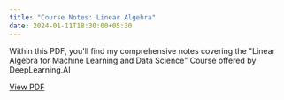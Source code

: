 ```yaml
---
title: "Course Notes: Linear Algebra"
date: 2024-01-11T18:30:00+05:30
---
```


Within this PDF, you'll find my comprehensive notes covering the "Linear Algebra for Machine Learning and Data Science" Course offered by DeepLearning.AI

[View PDF](https://github.com/rugvedmhatre/rugvedmhatre.github.io/blob/main/assets/pdfs/linear_algebra_course_notes.pdf)

<!-- Removing the embedded pdf as it was causing issue with safari browser... -->
<!-- <embed src="../assets/pdfs/linear_algebra_course_notes.pdf" type="application/pdf" style="min-height:100vh;width:100%"/> -->